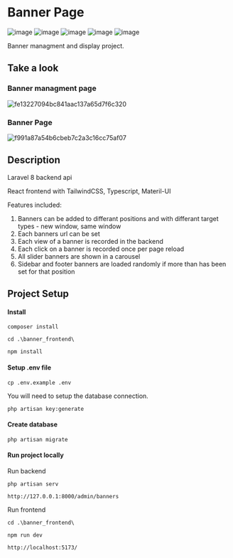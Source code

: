 # Banner Page
![image](https://img.shields.io/badge/React-20232A?style=for-the-badge&logo=react&logoColor=61DAFB)
![image](https://img.shields.io/badge/Tailwind_CSS-38B2AC?style=for-the-badge&logo=tailwind-css&logoColor=white)
![image](https://img.shields.io/badge/Material%20UI-007FFF?style=for-the-badge&logo=mui&logoColor=white)
![image](https://img.shields.io/badge/TypeScript-007ACC?style=for-the-badge&logo=typescript&logoColor=white)
![image](https://img.shields.io/badge/Laravel-FF2D20.svg?style=for-the-badge&logo=Laravel&logoColor=white)


Banner managment and display project.

## Take a look

### Banner managment page
![fe13227094bc841aac137a65d7f6c320](https://github.com/Cerbenix/Banner_page/assets/124684938/49e3581e-0d2e-4af5-a4ff-701214740be7)

### Banner Page
![f991a87a54b6cbeb7c2a3c16cc75af07](https://github.com/Cerbenix/Banner_page/assets/124684938/8a9d11f5-c686-4197-8653-5f15f52fa458)

## Description

Laravel 8 backend api

React frontend with TailwindCSS, Typescript, Materil-UI 

Features included:

1. Banners can be added to differant positions and with differant target types - new window, same window
2. Each banners url can be set
3. Each view of a banner is recorded in the backend
4. Each click on a banner is recorded once per page reload
5. All slider banners are shown in a carousel
6. Sidebar and footer banners are loaded randomly if more than has been set for that position

## Project Setup

#### Install
```
composer install
```

```
cd .\banner_frontend\
```

```
npm install
```

#### Setup .env file

```
cp .env.example .env
```

You will need to setup the database connection.

```
php artisan key:generate
```

#### Create database

```
php artisan migrate
```

#### Run project locally

Run backend

```
php artisan serv
```

```
http://127.0.0.1:8000/admin/banners
```

Run frontend

```
cd .\banner_frontend\
```

```
npm run dev
```

```
http://localhost:5173/
```
